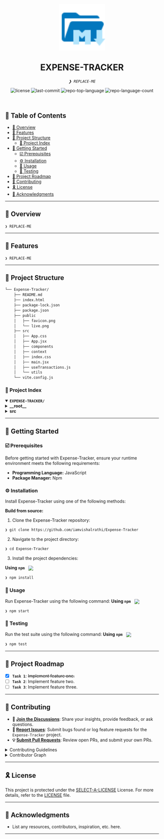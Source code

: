 <p align="center">
    <img src="https://raw.githubusercontent.com/PKief/vscode-material-icon-theme/ec559a9f6bfd399b82bb44393651661b08aaf7ba/icons/folder-markdown-open.svg" align="center" width="30%">
</p>
<p align="center"><h1 align="center">EXPENSE-TRACKER</h1></p>
<p align="center">
	<em><code>❯ REPLACE-ME</code></em>
</p>
<p align="center">
	<img src="https://img.shields.io/github/license/iamvishalrathi/Expense-Tracker?style=default&logo=opensourceinitiative&logoColor=white&color=0080ff" alt="license">
	<img src="https://img.shields.io/github/last-commit/iamvishalrathi/Expense-Tracker?style=default&logo=git&logoColor=white&color=0080ff" alt="last-commit">
	<img src="https://img.shields.io/github/languages/top/iamvishalrathi/Expense-Tracker?style=default&color=0080ff" alt="repo-top-language">
	<img src="https://img.shields.io/github/languages/count/iamvishalrathi/Expense-Tracker?style=default&color=0080ff" alt="repo-language-count">
</p>
<p align="center"><!-- default option, no dependency badges. -->
</p>
<p align="center">
	<!-- default option, no dependency badges. -->
</p>
<br>

## 🔗 Table of Contents

- [📍 Overview](#-overview)
- [👾 Features](#-features)
- [📁 Project Structure](#-project-structure)
  - [📂 Project Index](#-project-index)
- [🚀 Getting Started](#-getting-started)
  - [☑️ Prerequisites](#-prerequisites)
  - [⚙️ Installation](#-installation)
  - [🤖 Usage](#🤖-usage)
  - [🧪 Testing](#🧪-testing)
- [📌 Project Roadmap](#-project-roadmap)
- [🔰 Contributing](#-contributing)
- [🎗 License](#-license)
- [🙌 Acknowledgments](#-acknowledgments)

---

## 📍 Overview

<code>❯ REPLACE-ME</code>

---

## 👾 Features

<code>❯ REPLACE-ME</code>

---

## 📁 Project Structure

```sh
└── Expense-Tracker/
    ├── README.md
    ├── index.html
    ├── package-lock.json
    ├── package.json
    ├── public
    │   ├── favicon.png
    │   └── live.png
    ├── src
    │   ├── App.css
    │   ├── App.jsx
    │   ├── components
    │   ├── context
    │   ├── index.css
    │   ├── main.jsx
    │   ├── useTransactions.js
    │   └── utils
    └── vite.config.js
```


### 📂 Project Index
<details open>
	<summary><b><code>EXPENSE-TRACKER/</code></b></summary>
	<details> <!-- __root__ Submodule -->
		<summary><b>__root__</b></summary>
		<blockquote>
			<table>
			<tr>
				<td><b><a href='https://github.com/iamvishalrathi/Expense-Tracker/blob/master/package-lock.json'>package-lock.json</a></b></td>
				<td><code>❯ REPLACE-ME</code></td>
			</tr>
			<tr>
				<td><b><a href='https://github.com/iamvishalrathi/Expense-Tracker/blob/master/vite.config.js'>vite.config.js</a></b></td>
				<td><code>❯ REPLACE-ME</code></td>
			</tr>
			<tr>
				<td><b><a href='https://github.com/iamvishalrathi/Expense-Tracker/blob/master/package.json'>package.json</a></b></td>
				<td><code>❯ REPLACE-ME</code></td>
			</tr>
			<tr>
				<td><b><a href='https://github.com/iamvishalrathi/Expense-Tracker/blob/master/index.html'>index.html</a></b></td>
				<td><code>❯ REPLACE-ME</code></td>
			</tr>
			</table>
		</blockquote>
	</details>
	<details> <!-- src Submodule -->
		<summary><b>src</b></summary>
		<blockquote>
			<table>
			<tr>
				<td><b><a href='https://github.com/iamvishalrathi/Expense-Tracker/blob/master/src/index.css'>index.css</a></b></td>
				<td><code>❯ REPLACE-ME</code></td>
			</tr>
			<tr>
				<td><b><a href='https://github.com/iamvishalrathi/Expense-Tracker/blob/master/src/App.css'>App.css</a></b></td>
				<td><code>❯ REPLACE-ME</code></td>
			</tr>
			<tr>
				<td><b><a href='https://github.com/iamvishalrathi/Expense-Tracker/blob/master/src/useTransactions.js'>useTransactions.js</a></b></td>
				<td><code>❯ REPLACE-ME</code></td>
			</tr>
			<tr>
				<td><b><a href='https://github.com/iamvishalrathi/Expense-Tracker/blob/master/src/App.jsx'>App.jsx</a></b></td>
				<td><code>❯ REPLACE-ME</code></td>
			</tr>
			<tr>
				<td><b><a href='https://github.com/iamvishalrathi/Expense-Tracker/blob/master/src/main.jsx'>main.jsx</a></b></td>
				<td><code>❯ REPLACE-ME</code></td>
			</tr>
			</table>
			<details>
				<summary><b>components</b></summary>
				<blockquote>
					<details>
						<summary><b>Main</b></summary>
						<blockquote>
							<table>
							<tr>
								<td><b><a href='https://github.com/iamvishalrathi/Expense-Tracker/blob/master/src/components/Main/style.css'>style.css</a></b></td>
								<td><code>❯ REPLACE-ME</code></td>
							</tr>
							<tr>
								<td><b><a href='https://github.com/iamvishalrathi/Expense-Tracker/blob/master/src/components/Main/Main.jsx'>Main.jsx</a></b></td>
								<td><code>❯ REPLACE-ME</code></td>
							</tr>
							</table>
							<details>
								<summary><b>List</b></summary>
								<blockquote>
									<table>
									<tr>
										<td><b><a href='https://github.com/iamvishalrathi/Expense-Tracker/blob/master/src/components/Main/List/listStyle.css'>listStyle.css</a></b></td>
										<td><code>❯ REPLACE-ME</code></td>
									</tr>
									<tr>
										<td><b><a href='https://github.com/iamvishalrathi/Expense-Tracker/blob/master/src/components/Main/List/List.jsx'>List.jsx</a></b></td>
										<td><code>❯ REPLACE-ME</code></td>
									</tr>
									</table>
								</blockquote>
							</details>
							<details>
								<summary><b>Form</b></summary>
								<blockquote>
									<table>
									<tr>
										<td><b><a href='https://github.com/iamvishalrathi/Expense-Tracker/blob/master/src/components/Main/Form/Form.jsx'>Form.jsx</a></b></td>
										<td><code>❯ REPLACE-ME</code></td>
									</tr>
									</table>
								</blockquote>
							</details>
						</blockquote>
					</details>
					<details>
						<summary><b>add_on</b></summary>
						<blockquote>
							<table>
							<tr>
								<td><b><a href='https://github.com/iamvishalrathi/Expense-Tracker/blob/master/src/components/add_on/categoryList.jsx'>categoryList.jsx</a></b></td>
								<td><code>❯ REPLACE-ME</code></td>
							</tr>
							<tr>
								<td><b><a href='https://github.com/iamvishalrathi/Expense-Tracker/blob/master/src/components/add_on/addCategory.jsx'>addCategory.jsx</a></b></td>
								<td><code>❯ REPLACE-ME</code></td>
							</tr>
							<tr>
								<td><b><a href='https://github.com/iamvishalrathi/Expense-Tracker/blob/master/src/components/add_on/Add_on.jsx'>Add_on.jsx</a></b></td>
								<td><code>❯ REPLACE-ME</code></td>
							</tr>
							</table>
						</blockquote>
					</details>
					<details>
						<summary><b>Details</b></summary>
						<blockquote>
							<table>
							<tr>
								<td><b><a href='https://github.com/iamvishalrathi/Expense-Tracker/blob/master/src/components/Details/style.css'>style.css</a></b></td>
								<td><code>❯ REPLACE-ME</code></td>
							</tr>
							<tr>
								<td><b><a href='https://github.com/iamvishalrathi/Expense-Tracker/blob/master/src/components/Details/Details.jsx'>Details.jsx</a></b></td>
								<td><code>❯ REPLACE-ME</code></td>
							</tr>
							</table>
						</blockquote>
					</details>
				</blockquote>
			</details>
			<details>
				<summary><b>context</b></summary>
				<blockquote>
					<table>
					<tr>
						<td><b><a href='https://github.com/iamvishalrathi/Expense-Tracker/blob/master/src/context/context.jsx'>context.jsx</a></b></td>
						<td><code>❯ REPLACE-ME</code></td>
					</tr>
					<tr>
						<td><b><a href='https://github.com/iamvishalrathi/Expense-Tracker/blob/master/src/context/transactionReducer.js'>transactionReducer.js</a></b></td>
						<td><code>❯ REPLACE-ME</code></td>
					</tr>
					<tr>
						<td><b><a href='https://github.com/iamvishalrathi/Expense-Tracker/blob/master/src/context/categoryReducer.js'>categoryReducer.js</a></b></td>
						<td><code>❯ REPLACE-ME</code></td>
					</tr>
					</table>
				</blockquote>
			</details>
			<details>
				<summary><b>utils</b></summary>
				<blockquote>
					<table>
					<tr>
						<td><b><a href='https://github.com/iamvishalrathi/Expense-Tracker/blob/master/src/utils/resetCategories.js'>resetCategories.js</a></b></td>
						<td><code>❯ REPLACE-ME</code></td>
					</tr>
					<tr>
						<td><b><a href='https://github.com/iamvishalrathi/Expense-Tracker/blob/master/src/utils/formatDate.js'>formatDate.js</a></b></td>
						<td><code>❯ REPLACE-ME</code></td>
					</tr>
					<tr>
						<td><b><a href='https://github.com/iamvishalrathi/Expense-Tracker/blob/master/src/utils/getColor.js'>getColor.js</a></b></td>
						<td><code>❯ REPLACE-ME</code></td>
					</tr>
					</table>
				</blockquote>
			</details>
		</blockquote>
	</details>
</details>

---
## 🚀 Getting Started

### ☑️ Prerequisites

Before getting started with Expense-Tracker, ensure your runtime environment meets the following requirements:

- **Programming Language:** JavaScript
- **Package Manager:** Npm


### ⚙️ Installation

Install Expense-Tracker using one of the following methods:

**Build from source:**

1. Clone the Expense-Tracker repository:
```sh
❯ git clone https://github.com/iamvishalrathi/Expense-Tracker
```

2. Navigate to the project directory:
```sh
❯ cd Expense-Tracker
```

3. Install the project dependencies:


**Using `npm`** &nbsp; [<img align="center" src="https://img.shields.io/badge/npm-CB3837.svg?style={badge_style}&logo=npm&logoColor=white" />](https://www.npmjs.com/)

```sh
❯ npm install
```




### 🤖 Usage
Run Expense-Tracker using the following command:
**Using `npm`** &nbsp; [<img align="center" src="https://img.shields.io/badge/npm-CB3837.svg?style={badge_style}&logo=npm&logoColor=white" />](https://www.npmjs.com/)

```sh
❯ npm start
```


### 🧪 Testing
Run the test suite using the following command:
**Using `npm`** &nbsp; [<img align="center" src="https://img.shields.io/badge/npm-CB3837.svg?style={badge_style}&logo=npm&logoColor=white" />](https://www.npmjs.com/)

```sh
❯ npm test
```


---
## 📌 Project Roadmap

- [X] **`Task 1`**: <strike>Implement feature one.</strike>
- [ ] **`Task 2`**: Implement feature two.
- [ ] **`Task 3`**: Implement feature three.

---

## 🔰 Contributing

- **💬 [Join the Discussions](https://github.com/iamvishalrathi/Expense-Tracker/discussions)**: Share your insights, provide feedback, or ask questions.
- **🐛 [Report Issues](https://github.com/iamvishalrathi/Expense-Tracker/issues)**: Submit bugs found or log feature requests for the `Expense-Tracker` project.
- **💡 [Submit Pull Requests](https://github.com/iamvishalrathi/Expense-Tracker/blob/main/CONTRIBUTING.md)**: Review open PRs, and submit your own PRs.

<details closed>
<summary>Contributing Guidelines</summary>

1. **Fork the Repository**: Start by forking the project repository to your github account.
2. **Clone Locally**: Clone the forked repository to your local machine using a git client.
   ```sh
   git clone https://github.com/iamvishalrathi/Expense-Tracker
   ```
3. **Create a New Branch**: Always work on a new branch, giving it a descriptive name.
   ```sh
   git checkout -b new-feature-x
   ```
4. **Make Your Changes**: Develop and test your changes locally.
5. **Commit Your Changes**: Commit with a clear message describing your updates.
   ```sh
   git commit -m 'Implemented new feature x.'
   ```
6. **Push to github**: Push the changes to your forked repository.
   ```sh
   git push origin new-feature-x
   ```
7. **Submit a Pull Request**: Create a PR against the original project repository. Clearly describe the changes and their motivations.
8. **Review**: Once your PR is reviewed and approved, it will be merged into the main branch. Congratulations on your contribution!
</details>

<details closed>
<summary>Contributor Graph</summary>
<br>
<p align="left">
   <a href="https://github.com{/iamvishalrathi/Expense-Tracker/}graphs/contributors">
      <img src="https://contrib.rocks/image?repo=iamvishalrathi/Expense-Tracker">
   </a>
</p>
</details>

---

## 🎗 License

This project is protected under the [SELECT-A-LICENSE](https://choosealicense.com/licenses) License. For more details, refer to the [LICENSE](https://choosealicense.com/licenses/) file.

---

## 🙌 Acknowledgments

- List any resources, contributors, inspiration, etc. here.

---
